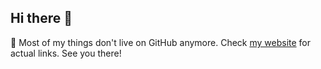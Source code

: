 ## Hi there 👋

🚡 Most of my things don't live on GitHub anymore. Check [my website](https://till.meyerzuwestram.net/links) for actual links. See you there!
